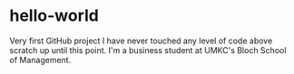 # hello-world
Very first GitHub project
I have never touched any level of code above scratch up until this point. I'm a business student at UMKC's Bloch School of Management. 
